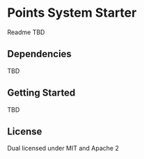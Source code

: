 # Points System Starter

Readme TBD

## Dependencies

TBD

## Getting Started

TBD

## License

Dual licensed under MIT and Apache 2